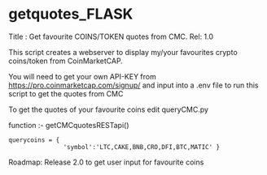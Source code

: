 # getquotes_FLASK
Title : Get favourite COINS/TOKEN quotes from CMC. Rel: 1.0

This script creates a webserver to display my/your favourites 
crypto coins/token from CoinMarketCAP.

You will need to get your own API-KEY from https://pro.coinmarketcap.com/signup/ and input into 
a .env file to run this script to get the quotes from CMC

To get the quotes of your favourite coins edit queryCMC.py

function :- getCMCquotesRESTapi()

	querycoins = { 
    	           'symbol':'LTC,CAKE,BNB,CRO,DFI,BTC,MATIC' }

Roadmap: Release 2.0 to get user input for favourite coins

